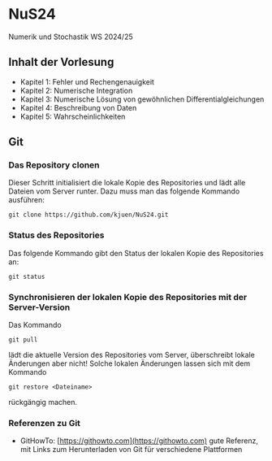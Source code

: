 # NuS24
Numerik und Stochastik WS 2024/25

## Inhalt der Vorlesung

  * Kapitel 1: Fehler und Rechengenauigkeit
  * Kapitel 2: Numerische Integration
  * Kapitel 3: Numerische Lösung von gewöhnlichen Differentialgleichungen
  * Kapitel 4: Beschreibung von Daten
  * Kapitel 5: Wahrscheinlichkeiten

## Git

### Das Repository clonen
Dieser Schritt initialisiert die lokale Kopie des Repositories und lädt alle Dateien vom
Server runter. Dazu muss man das folgende Kommando ausführen:

```
git clone https://github.com/kjuen/NuS24.git
```

### Status des Repositories
Das folgende Kommando gibt den Status der lokalen Kopie des Repositories an:

```
git status
```

### Synchronisieren der lokalen Kopie des Repositories mit der Server-Version
Das Kommando

```
git pull
```

lädt die aktuelle Version des Repositories vom Server, überschreibt lokale Änderungen aber
nicht! Solche lokalen Änderungen lassen sich mit dem Kommando

```
git restore <Dateiname>
```
rückgängig machen.


### Referenzen zu Git
* GitHowTo: [https://githowto.com](https://githowto.com)
  gute Referenz, mit Links zum Herunterladen von Git für verschiedene Plattformen
